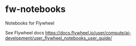 # fw-notebooks
Notebooks for Flywheel

See Flywheel docs
https://docs.flywheel.io/user/compute/ai-development/user_flywheel_notebooks_user_guide/
